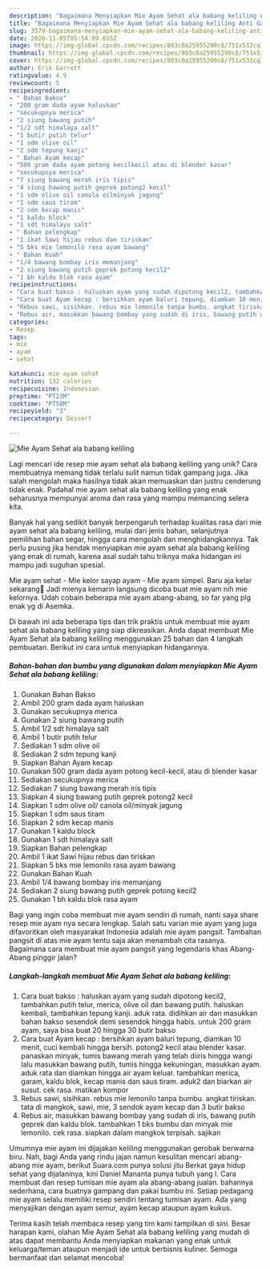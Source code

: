 ```yaml
---
description: "Bagaimana Menyiapkan Mie Ayam Sehat ala babang keliling Anti Gagal"
title: "Bagaimana Menyiapkan Mie Ayam Sehat ala babang keliling Anti Gagal"
slug: 3579-bagaimana-menyiapkan-mie-ayam-sehat-ala-babang-keliling-anti-gagal
date: 2020-11-05T05:54:09.655Z
image: https://img-global.cpcdn.com/recipes/803c0a25955290c8/751x532cq70/mie-ayam-sehat-ala-babang-keliling-foto-resep-utama.jpg
thumbnail: https://img-global.cpcdn.com/recipes/803c0a25955290c8/751x532cq70/mie-ayam-sehat-ala-babang-keliling-foto-resep-utama.jpg
cover: https://img-global.cpcdn.com/recipes/803c0a25955290c8/751x532cq70/mie-ayam-sehat-ala-babang-keliling-foto-resep-utama.jpg
author: Erik Garrett
ratingvalue: 4.9
reviewcount: 5
recipeingredient:
- " Bahan Bakso"
- "200 gram dada ayam haluskan"
- "secukupnya merica"
- "2 siung bawang putih"
- "1/2 sdt himalaya salt"
- "1 butir putih telur"
- "1 sdm olive oil"
- "2 sdm tepung kanji"
- " Bahan Ayam kecap"
- "500 gram dada ayam potong kecilkecil atau di blender kasar"
- "secukupnya merica"
- "7 siung bawang merah iris tipis"
- "4 siung bawang putih geprek potong2 kecil"
- "1 sdm olive oil canola oilminyak jagung"
- "1 sdm saus tiram"
- "2 sdm kecap manis"
- "1 kaldu block"
- "1 sdt himalaya salt"
- " Bahan pelengkap"
- "1 ikat Sawi hijau rebus dan tiriskan"
- "5 bks mie lemonilo rasa ayam bawang"
- " Bahan Kuah"
- "1/4 bawang bombay iris memanjang"
- "2 siung bawang putih geprek potong kecil2"
- "1 bh kaldu blok rasa ayam"
recipeinstructions:
- "Cara buat bakso : haluskan ayam yang sudah dipotong kecil2, tambahkan putih telur, merica, olive oil dan bawang putih. haluskan kembali, tambahkan tepung kanji. aduk rata. didihkan air dan masukkan bahan bakso sesendok demi sesendok hingga habis. untuk 200 gram ayam, saya bisa buat 20 hingga 30 butir bakso"
- "Cara buat Ayam kecap : bersihkan ayam baluri tepung, diamkan 10 menit, cuci kembali hingga bersih. potong2 kecil atau blender kasar. panaskan minyak, tumis bawang merah yang telah diiris hingga wangi lalu masukkan bawang putih, tumis hingga kekuningan, masukkan ayam. aduk rata dan diamkan hingga air ayam keluar. tambahkan merica, garam, kaldu blok, kecap manis dan saus tiram. aduk2 dan biarkan air susut. cek rasa. matikan kompor"
- "Rebus sawi, sisihkan. rebus mie lemonilo tanpa bumbu. angkat tiriskan. tata di mangkok, sawi, mie, 3 sendok ayam kecap dan 3 butir bakso"
- "Rebus air, masukkan bawang bombay yang sudah di iris, bawang putih geprek dan kaldu blok. tambahkan 1 bks bumbu dan minyak mie lemonilo. cek rasa. siapkan dalam mangkok terpisah. sajikan"
categories:
- Resep
tags:
- mie
- ayam
- sehat

katakunci: mie ayam sehat 
nutrition: 132 calories
recipecuisine: Indonesian
preptime: "PT23M"
cooktime: "PT58M"
recipeyield: "3"
recipecategory: Dessert

---
```



![Mie Ayam Sehat ala babang keliling](https://img-global.cpcdn.com/recipes/803c0a25955290c8/751x532cq70/mie-ayam-sehat-ala-babang-keliling-foto-resep-utama.jpg)

Lagi mencari ide resep mie ayam sehat ala babang keliling yang unik? Cara membuatnya memang tidak terlalu sulit namun tidak gampang juga. Jika salah mengolah maka hasilnya tidak akan memuaskan dan justru cenderung tidak enak. Padahal mie ayam sehat ala babang keliling yang enak seharusnya mempunyai aroma dan rasa yang mampu memancing selera kita.

Banyak hal yang sedikit banyak berpengaruh terhadap kualitas rasa dari mie ayam sehat ala babang keliling, mulai dari jenis bahan, selanjutnya pemilihan bahan segar, hingga cara mengolah dan menghidangkannya. Tak perlu pusing jika hendak menyiapkan mie ayam sehat ala babang keliling yang enak di rumah, karena asal sudah tahu triknya maka hidangan ini mampu jadi suguhan spesial.

Mie ayam sehat - Mie kelor sayap ayam - Mie ayam simpel. Baru aja kelar sekarang🤭 Jadi mienya kemarin langsung dicoba buat mie ayam nih mie kelornya. Udah cobain beberapa mie ayam abang-abang, so far yang plg enak yg di Asemka.


Di bawah ini ada beberapa tips dan trik praktis untuk membuat mie ayam sehat ala babang keliling yang siap dikreasikan. Anda dapat membuat Mie Ayam Sehat ala babang keliling menggunakan 25 bahan dan 4 langkah pembuatan. Berikut ini cara untuk menyiapkan hidangannya.

<!--inarticleads1-->

##### Bahan-bahan dan bumbu yang digunakan dalam menyiapkan Mie Ayam Sehat ala babang keliling:

1. Gunakan  Bahan Bakso
1. Ambil 200 gram dada ayam haluskan
1. Gunakan secukupnya merica
1. Gunakan 2 siung bawang putih
1. Ambil 1/2 sdt himalaya salt
1. Ambil 1 butir putih telur
1. Sediakan 1 sdm olive oil
1. Sediakan 2 sdm tepung kanji
1. Siapkan  Bahan Ayam kecap
1. Gunakan 500 gram dada ayam potong kecil-kecil, atau di blender kasar
1. Sediakan secukupnya merica
1. Sediakan 7 siung bawang merah iris tipis
1. Siapkan 4 siung bawang putih geprek potong2 kecil
1. Siapkan 1 sdm olive oil/ canola oil/minyak jagung
1. Siapkan 1 sdm saus tiram
1. Siapkan 2 sdm kecap manis
1. Gunakan 1 kaldu block
1. Gunakan 1 sdt himalaya salt
1. Siapkan  Bahan pelengkap
1. Ambil 1 ikat Sawi hijau rebus dan tiriskan
1. Siapkan 5 bks mie lemonilo rasa ayam bawang
1. Gunakan  Bahan Kuah
1. Ambil 1/4 bawang bombay iris memanjang
1. Sediakan 2 siung bawang putih geprek potong kecil2
1. Gunakan 1 bh kaldu blok rasa ayam


Bagi yang ingin coba membuat mie ayam sendiri di rumah, nanti saya share resep mie ayam nya secara lengkap. Salah satu varian mie ayam yang juga difavoritkan oleh masyarakat Indonesia adalah mie ayam pangsit. Tambahan pangsit di atas mie ayam tentu saja akan menambah cita rasanya. Bagaimana cara membuat mie ayam pangsit yang legendaris khas Abang-Abang pinggir jalan? 

<!--inarticleads2-->

##### Langkah-langkah membuat Mie Ayam Sehat ala babang keliling:

1. Cara buat bakso : haluskan ayam yang sudah dipotong kecil2, tambahkan putih telur, merica, olive oil dan bawang putih. haluskan kembali, tambahkan tepung kanji. aduk rata. didihkan air dan masukkan bahan bakso sesendok demi sesendok hingga habis. untuk 200 gram ayam, saya bisa buat 20 hingga 30 butir bakso
1. Cara buat Ayam kecap : bersihkan ayam baluri tepung, diamkan 10 menit, cuci kembali hingga bersih. potong2 kecil atau blender kasar. panaskan minyak, tumis bawang merah yang telah diiris hingga wangi lalu masukkan bawang putih, tumis hingga kekuningan, masukkan ayam. aduk rata dan diamkan hingga air ayam keluar. tambahkan merica, garam, kaldu blok, kecap manis dan saus tiram. aduk2 dan biarkan air susut. cek rasa. matikan kompor
1. Rebus sawi, sisihkan. rebus mie lemonilo tanpa bumbu. angkat tiriskan. tata di mangkok, sawi, mie, 3 sendok ayam kecap dan 3 butir bakso
1. Rebus air, masukkan bawang bombay yang sudah di iris, bawang putih geprek dan kaldu blok. tambahkan 1 bks bumbu dan minyak mie lemonilo. cek rasa. siapkan dalam mangkok terpisah. sajikan


Umumnya mie ayam ini dijajakan keliling menggunakan gerobak berwarna biru. Nah, bagi Anda yang rindu jajan namun kesulitan mencari abang-abang mie ayam, berikut Suara.com punya solusi jitu Berkat gaya hidup sehat yang dijalaninya, kini Daniel Mananta punya tubuh yang l. Cara membuat dan resep tumisan mie ayam ala abang-abang jualan. bahannya sederhana, cara buatnya gampang dan pakai bumbu ini. Setiap pedagang mie ayam selalu memiliki resep sendiri tentang tumisan ayam. Ada yang menyajikan dengan ayam semur, ayam kecap ataupun ayam kukus. 

Terima kasih telah membaca resep yang tim kami tampilkan di sini. Besar harapan kami, olahan Mie Ayam Sehat ala babang keliling yang mudah di atas dapat membantu Anda menyiapkan makanan yang enak untuk keluarga/teman ataupun menjadi ide untuk berbisnis kuliner. Semoga bermanfaat dan selamat mencoba!
